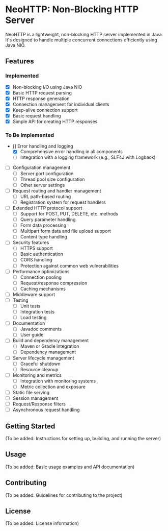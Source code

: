 # NeoHTTP: Non-Blocking HTTP Server

NeoHTTP is a lightweight, non-blocking HTTP server implemented in Java. It's designed to handle multiple concurrent connections efficiently using Java NIO.

## Features

### Implemented

- [x] Non-blocking I/O using Java NIO
- [x] Basic HTTP request parsing
- [x] HTTP response generation
- [x] Connection management for individual clients
- [x] Keep-alive connection support
- [x] Basic request handling
- [x] Simple API for creating HTTP responses

### To Be Implemented

- [] Error handling and logging
  - [x] Comprehensive error handling in all components
  - [ ] Integration with a logging framework (e.g., SLF4J with Logback)
- [ ] Configuration management
  - [ ] Server port configuration
  - [ ] Thread pool size configuration
  - [ ] Other server settings
- [ ] Request routing and handler management
  - [ ] URL path-based routing
  - [ ] Registration system for request handlers
- [ ] Extended HTTP protocol support
  - [ ] Support for POST, PUT, DELETE, etc. methods
  - [ ] Query parameter handling
  - [ ] Form data processing
  - [ ] Multipart form data and file upload support
  - [ ] Content type handling
- [ ] Security features
  - [ ] HTTPS support
  - [ ] Basic authentication
  - [ ] CORS handling
  - [ ] Protection against common web vulnerabilities
- [ ] Performance optimizations
  - [ ] Connection pooling
  - [ ] Request/response compression
  - [ ] Caching mechanisms
- [ ] Middleware support
- [ ] Testing
  - [ ] Unit tests
  - [ ] Integration tests
  - [ ] Load testing
- [ ] Documentation
  - [ ] Javadoc comments
  - [ ] User guide
- [ ] Build and dependency management
  - [ ] Maven or Gradle integration
  - [ ] Dependency management
- [ ] Server lifecycle management
  - [ ] Graceful shutdown
  - [ ] Resource cleanup
- [ ] Monitoring and metrics
  - [ ] Integration with monitoring systems
  - [ ] Metric collection and exposure
- [ ] Static file serving
- [ ] Session management
- [ ] Request/Response filters
- [ ] Asynchronous request handling

## Getting Started

(To be added: Instructions for setting up, building, and running the server)

## Usage

(To be added: Basic usage examples and API documentation)

## Contributing

(To be added: Guidelines for contributing to the project)

## License

(To be added: License information)